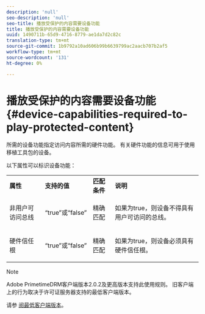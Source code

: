 ```yaml
---
description: 'null'
seo-description: 'null'
seo-title: 播放受保护的内容需要设备功能
title: 播放受保护的内容需要设备功能
uuid: 1490711b-65d9-4716-8779-ae1da7d2c82c
translation-type: tm+mt
source-git-commit: 1b9792a10ad606b99b6639799ac2aacb707b2af5
workflow-type: tm+mt
source-wordcount: '131'
ht-degree: 0%

---
```



# 播放受保护的内容需要设备功能 {#device-capabilities-required-to-play-protected-content}

所需的设备功能指定访问内容所需的硬件功能。 有关硬件功能的信息可用于使用移植工具包的设备。

以下属性可以标识设备功能：

<table id="table_v3n_fks_n4"> 
 <tbody> 
  <tr> 
   <td><b>属性</b> </td> 
   <td><b>支持的值</b> </td> 
   <td><b>匹配条件</b> </td> 
   <td><b>说明</b> </td> 
  </tr> 
  <tr> 
   <td colname="1" class="- topic/entry "> <p class="- topic/p ">非用户可访问总线 </p> </td> 
   <td colname="2" class="- topic/entry "> <p class="- topic/p ">“true”或“false” </p> </td> 
   <td colname="3" class="- topic/entry "> <p class="- topic/p ">精确匹配 </p> </td> 
   <td colname="4" class="- topic/entry "> <p class="- topic/p ">如果为true，则设备不得具有用户可访问的总线。 </p> </td> 
  </tr> 
  <tr> 
   <td colname="1" class="- topic/entry "> <p class="- topic/p ">硬件信任根 </p> </td> 
   <td colname="2" class="- topic/entry "> <p class="- topic/p ">“true”或“false” </p> </td> 
   <td colname="3" class="- topic/entry "> <p class="- topic/p ">精确匹配 </p> </td> 
   <td colname="4" class="- topic/entry "> <p class="- topic/p ">如果为true，则设备必须具有硬件信任根。 </p> </td> 
  </tr> 
 </tbody> 
</table>

>[!NOTE]
>
>Adobe PrimetimeDRM客户端版本2.0.2及更高版本支持此使用规则。 旧客户端上的行为取决于许可证服务器支持的最低客户端版本。
>
>请参 [阅最低客户端版本](../../../../protecting-content/setting-up-the-sdk/setup-dev-env.md)。

